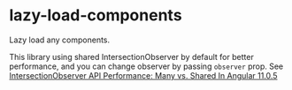 # lazy-load-components

Lazy load any components.

This library using shared IntersectionObserver by default for better performance, and you can change observer by passing `observer` prop. See [IntersectionObserver API Performance: Many vs. Shared In Angular 11.0.5](https://www.bennadel.com/blog/3954-intersectionobserver-api-performance-many-vs-shared-in-angular-11-0-5.htm)
